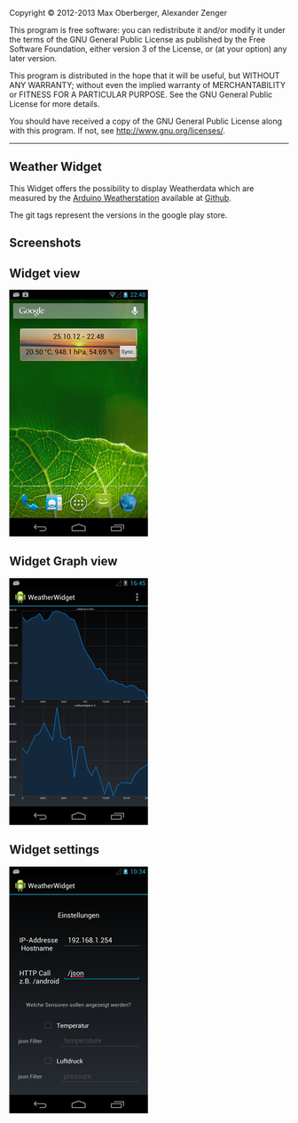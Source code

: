 Copyright &copy; 2012-2013 Max Oberberger, Alexander Zenger

This program is free software: you can redistribute it and/or modify it under
the terms of the GNU General Public License as published by the Free Software
Foundation, either version 3 of the License, or (at your option) any later
version.

This program is distributed in the hope that it will be useful, but WITHOUT ANY
WARRANTY; without even the implied warranty of MERCHANTABILITY or FITNESS FOR A
PARTICULAR PURPOSE. See the GNU General Public License for more details.

You should have received a copy of the GNU General Public License along with
this program. If not, see http://www.gnu.org/licenses/.

* * *

Weather Widget
--------

This Widget offers the possibility to display Weatherdata which are measured by
the [Arduino Weatherstation][homepage] available at
[Github][weatherstation].

[homepage]: http://maxoberberger.net/projects/arduino-weatherstation/
[weatherstation]: https://github.com/chiemseesurfer/arduinoWeatherstation

The git tags represent the versions in the google play store.

Screenshots
--------

## Widget view
![Screensh1](/screenshots/widget-1.png)

## Widget Graph view
![Screensh2](/screenshots/widget-3.png)

## Widget settings
![Screensh3](/screenshots/widget-2.png)
